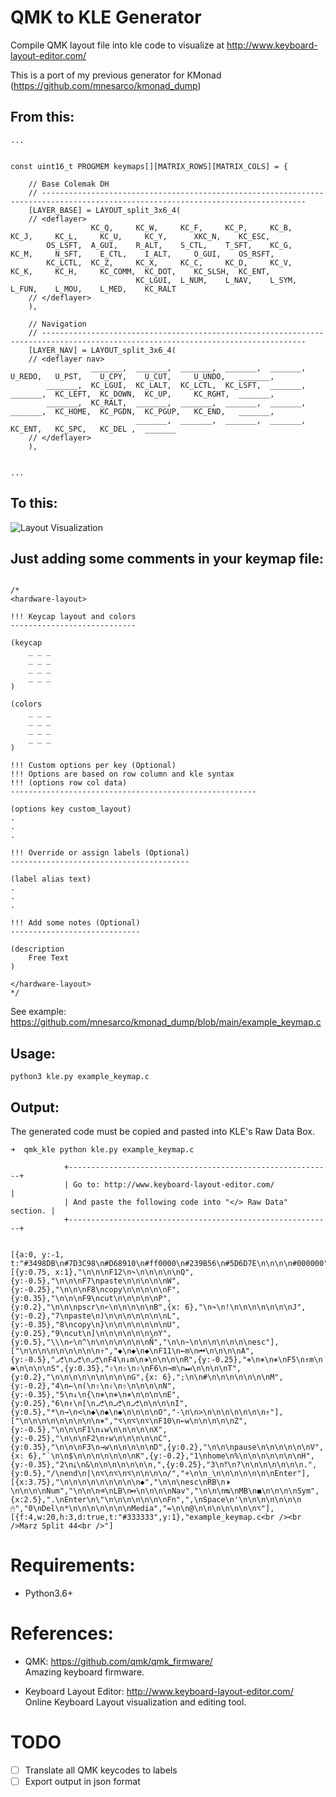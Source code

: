 # QMK to KLE Generator

Compile QMK layout file into kle code to visualize at http://www.keyboard-layout-editor.com/

This is a port of my previous generator for KMonad (https://github.com/mnesarco/kmonad_dump)

## From this:

```
...


const uint16_t PROGMEM keymaps[][MATRIX_ROWS][MATRIX_COLS] = {

    // Base Colemak DH
    // ---------------------------------------------------------------------------------------------------------------------------------
    [LAYER_BASE] = LAYOUT_split_3x6_4(
    // <deflayer>
                  KC_Q,     KC_W,     KC_F,     KC_P,     KC_B,            KC_J,     KC_L,     KC_U,     KC_Y,      XKC_N,    KC_ESC,
        OS_LSFT,  A_GUI,    R_ALT,    S_CTL,    T_SFT,    KC_G,            KC_M,     N_SFT,    E_CTL,    I_ALT,     O_GUI,    OS_RSFT,
        KC_LCTL,  KC_Z,     KC_X,     KC_C,     KC_D,     KC_V,            KC_K,     KC_H,     KC_COMM,  KC_DOT,    KC_SLSH,  KC_ENT,
                            KC_LGUI,  L_NUM,    L_NAV,    L_SYM,           L_FUN,    L_MOU,    L_MED,    KC_RALT
    // </deflayer>
    ),

    // Navigation
    // ---------------------------------------------------------------------------------------------------------------------------------
    [LAYER_NAV] = LAYOUT_split_3x6_4(
    // <deflayer nav>
                  _______,  _______,  _______,  _______,  _______,         U_REDO,   U_PST,    U_CPY,    U_CUT,     U_UNDO,   _______,
        _______,  KC_LGUI,  KC_LALT,  KC_LCTL,  KC_LSFT,  _______,         _______,  KC_LEFT,  KC_DOWN,  KC_UP,     KC_RGHT,  _______,
        _______,  KC_RALT,  _______,  _______,  _______,  _______,         _______,  KC_HOME,  KC_PGDN,  KC_PGUP,   KC_END,   _______,
                            _______,  _______,  _______,  _______,         KC_ENT,   KC_SPC,   KC_DEL ,  _______
    // </deflayer>
    ),


...

```

## To this:

![Layout Visualization](https://github.com/mnesarco/qmk_kle/raw/main/example_output.png)

## Just adding some comments in your keymap file:

```

/*
<hardware-layout>

!!! Keycap layout and colors
----------------------------

(keycap 
    _ _ _
    _ _ _
    _ _ _
    _ _ _
)

(colors
    _ _ _
    _ _ _
    _ _ _
    _ _ _
)

!!! Custom options per key (Optional)
!!! Options are based on row column and kle syntax
!!! (options row col data)
-------------------------------------------------------

(options key custom_layout)
.
.
.

!!! Override or assign labels (Optional)
----------------------------------------

(label alias text)
.
.
.

!!! Add some notes (Optional)
-----------------------------

(description
    Free Text
)

</hardware-layout>
*/
```

See example: https://github.com/mnesarco/kmonad_dump/blob/main/example_keymap.c

## Usage:

```
python3 kle.py example_keymap.c

```

## Output:

The generated code must be copied and pasted into KLE's Raw Data Box. 

```
➜  qmk_kle python kle.py example_keymap.c 

            +-----------------------------------------------------------+
            | Go to: http://www.keyboard-layout-editor.com/             |
            | And paste the following code into "</> Raw Data" section. |
            +-----------------------------------------------------------+

        
[{a:0, y:-1, t:"#3498DB\n#7D3C98\n#D68910\n#ff0000\n#239B56\n#5D6D7E\n\n\n\n#000000"}],
[{y:0.75, x:1},"\n\n\nF12\n↷\n\n\n\n\nQ",{y:-0.5},"\n\n\nF7\npaste\n\n\n\n\nW",{y:-0.25},"\n\n\nF8\ncopy\n\n\n\n\nF",{y:0.35},"\n\n\nF9\ncut\n\n\n\n\nP",{y:0.2},"\n\n\npscr\n↶\n\n\n\n\nB",{x: 6},"\n↷\n!\n\n\n\n\n\n\nJ",{y:-0.2},"7\npaste\n)\n\n\n\n\n\n\nL",{y:-0.35},"8\ncopy\n}\n\n\n\n\n\n\nU",{y:0.25},"9\ncut\n]\n\n\n\n\n\n\nY",{y:0.5},"\\\n↶\n^\n\n\n\n\n\n\nÑ","\n\n~\n\n\n\n\n\n\nesc"],
["\n\n\n\n\n\n\n\n\n⇮","◆\n◆\n◆\nF11\n←m\n⏮\n\n\n\nA",{y:-0.5},"⎇\n⎇\n⎇\nF4\n↓m\n🕩\n\n\n\nR",{y:-0.25},"⎈\n⎈\n⎈\nF5\n↑m\n🕪\n\n\n\nS",{y:0.35},"⇧\n⇧\n⇧\nF6\n→m\n⏭\n\n\n\nT",{y:0.2},"\n\n\n\n\n\n\n\n\nG",{x: 6},";\n\n#\n\n\n\n\n\n\nM",{y:-0.2},"4\n←\n(\n⇧\n⇧\n⇧\n\n\n\nN",{y:-0.35},"5\n↓\n{\n⎈\n⎈\n⎈\n\n\n\nE",{y:0.25},"6\n↑\n[\n⎇\n⎇\n⎇\n\n\n\nI",{y:0.5},"*\n→\n<\n◆\n◆\n◆\n\n\n\nO","-\n\n>\n\n\n\n\n\n\n⇮"],
["\n\n\n\n\n\n\n\n\n⎈","⌥\n⌥\n⌥\nF10\n←w\n\n\n\n\nZ",{y:-0.5},"\n\n\nF1\n↓w\n\n\n\n\nX",{y:-0.25},"\n\n\nF2\n↑w\n\n\n\n\nC",{y:0.35},"\n\n\nF3\n→w\n\n\n\n\nD",{y:0.2},"\n\n\npause\n\n\n\n\n\nV",{x: 6},"`\n\n$\n\n\n\n\n\n\nK",{y:-0.2},"1\nhome\n%\n\n\n\n\n\n\nH",{y:-0.35},"2\n⤓\n&\n\n\n\n\n\n\n,",{y:0.25},"3\n⤒\n?\n\n\n\n\n\n\n.",{y:0.5},"/\nend\n|\n⌥\n⌥\n⌥\n\n\n\n/","+\n\n_\n\n\n\n\n\n\nEnter"],
[{x:3.75},"\n\n\n\n\n\n\n\n\n◆","\n\n\nesc\nRB\n🕨\n\n\n\nNum","\n\n\n⌫\nLB\n⏯\n\n\n\nNav","\n\n\n↹\nMB\n◼\n\n\n\nSym",{x:2.5},".\nEnter\n\"\n\n\n\n\n\n\nFn",",\nSpace\n'\n\n\n\n\n\n\n🖱","0\nDel\n*\n\n\n\n\n\n\nMedia","=\n\n@\n\n\n\n\n\n\n⌥"],
[{f:4,w:20,h:3,d:true,t:"#333333",y:1},"example_keymap.c<br /><br />Marz Split 44<br />"]
```

# Requirements:

- Python3.6+

# References:

- QMK: https://github.com/qmk/qmk_firmware/
<br />Amazing keyboard firmware.

- Keyboard Layout Editor: http://www.keyboard-layout-editor.com/
<br />Online Keyboard Layout visualization and editing tool.

# TODO

- [ ] Translate all QMK keycodes to labels
- [ ] Export output in json format
